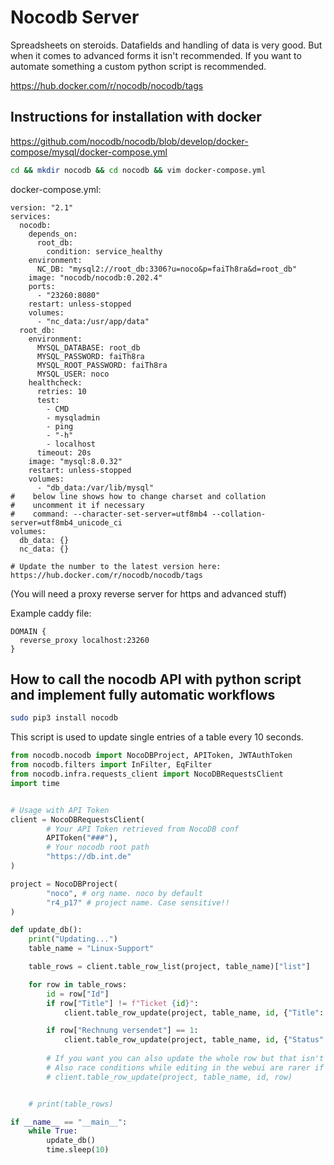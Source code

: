 # Nocodb Server

Spreadsheets on steroids. Datafields and handling of data is very good. But when it comes to advanced forms it isn't recommended. If you want to automate something a custom python script is recommended.

<https://hub.docker.com/r/nocodb/nocodb/tags>

## Instructions for installation with docker

<https://github.com/nocodb/nocodb/blob/develop/docker-compose/mysql/docker-compose.yml>

```bash
cd && mkdir nocodb && cd nocodb && vim docker-compose.yml
```

docker-compose.yml:

```docker-compose
version: "2.1"
services: 
  nocodb: 
    depends_on: 
      root_db: 
        condition: service_healthy
    environment: 
      NC_DB: "mysql2://root_db:3306?u=noco&p=faiTh8ra&d=root_db"
    image: "nocodb/nocodb:0.202.4"
    ports: 
      - "23260:8080"
    restart: unless-stopped
    volumes: 
      - "nc_data:/usr/app/data"
  root_db: 
    environment: 
      MYSQL_DATABASE: root_db
      MYSQL_PASSWORD: faiTh8ra
      MYSQL_ROOT_PASSWORD: faiTh8ra
      MYSQL_USER: noco
    healthcheck: 
      retries: 10
      test: 
        - CMD
        - mysqladmin
        - ping
        - "-h"
        - localhost
      timeout: 20s
    image: "mysql:8.0.32"
    restart: unless-stopped
    volumes: 
      - "db_data:/var/lib/mysql"
#    below line shows how to change charset and collation
#    uncomment it if necessary
#    command: --character-set-server=utf8mb4 --collation-server=utf8mb4_unicode_ci
volumes: 
  db_data: {}
  nc_data: {}

# Update the number to the latest version here: https://hub.docker.com/r/nocodb/nocodb/tags
```

(You will need a proxy reverse server for https and advanced stuff)

Example caddy file:
```
DOMAIN {
  reverse_proxy localhost:23260
}
```



## How to call the nocodb API with python script and implement fully automatic workflows
```bash
sudo pip3 install nocodb
```
This script is used to update single entries of a table every 10 seconds.
```python
from nocodb.nocodb import NocoDBProject, APIToken, JWTAuthToken
from nocodb.filters import InFilter, EqFilter
from nocodb.infra.requests_client import NocoDBRequestsClient
import time


# Usage with API Token
client = NocoDBRequestsClient(
        # Your API Token retrieved from NocoDB conf
        APIToken("###"),
        # Your nocodb root path
        "https://db.int.de"
)

project = NocoDBProject(
        "noco", # org name. noco by default
        "r4_p17" # project name. Case sensitive!!
)

def update_db():
    print("Updating...")
    table_name = "Linux-Support"

    table_rows = client.table_row_list(project, table_name)["list"]

    for row in table_rows:
        id = row["Id"]
        if row["Title"] != f"Ticket {id}":
            client.table_row_update(project, table_name, id, {"Title": f"Ticket {id}"})

        if row["Rechnung versendet"] == 1:
            client.table_row_update(project, table_name, id, {"Status": "Erledigt"})
        
        # If you want you can also update the whole row but that isn't recommended because of too many unrequired api calls on big datasets
        # Also race conditions while editing in the webui are rarer if you don't use the line underneath
        # client.table_row_update(project, table_name, id, row)


    # print(table_rows)

if __name__ == "__main__":
    while True:
        update_db()
        time.sleep(10)
```
